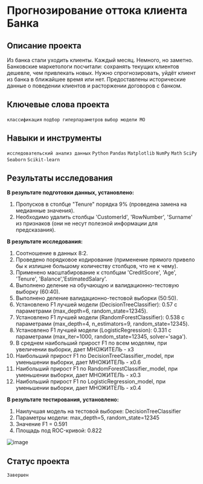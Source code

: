 # Прогнозирование оттока клиента Банка

## Описание проекта

Из банка стали уходить клиенты. Каждый месяц. Немного, но заметно. Банковские маркетологи посчитали: сохранять текущих клиентов дешевле, чем привлекать новых.
Нужно спрогнозировать, уйдёт клиент из банка в ближайшее время или нет. Предоставлены исторические данные о поведении клиентов и расторжении договоров с банком.

## Ключевые слова проекта

`классификация` `подбор гиперпараметров` `выбор модели МО`

## Навыки и инструменты

`исследовательский анализ данных` `Python` `Pandas` `Matplotlib` `NumPy` `Math` `SciPy` `Seaborn` `Scikit-learn`

## Результаты исследования

**В результате подготовки данных, установлено:**

1. Пропусков в столбце "Tenure" порядка 9% (проведена замена на медианные значения).
2. Необходимо удалить столбцы 'CustomerId', 'RowNumber', 'Surname' из признаков (они не несут полезной информации для предсказания).

**В результате исследования:**

1. Соотношение в данных 8:2.
2. Проведено порядковое кодирование (применение прямого привело бы к излишне большому количеству столбцов, что не к чему).
3. Применено масштабирование к столбцам 'CreditScore', 'Age', 'Tenure', 'Balance','EstimatedSalary'.
4. Выполнено деление на обучающую и валидационно-тестовую выборку (60:40).
5. Выполнено деление валидационно-тестовой выборки (50:50).
6. Установлено F1 лучшей модели (DecisionTreeClassifier): 0.57 с параметрами (max_depth=6, random_state=12345).
7. Установлено F1 лучшей модели (RandomForestClassifier): 0.538 с параметрами (max_depth=4, n_estimators=9, random_state=12345).
8. Установлено F1 лучшей модели (LogisticRegression): 0.331 с параметрами (max_iter=1000, random_state=12345, solver='saga').
9. В среднем наибольший прирост F1 по всем моделям, при увеличении выборки, дает МНОЖИТЕЛЬ - х3
10. Наибольший прирост F1 по DecisionTreeClassifier_model, при уменьшении выборки, дает МНОЖИТЕЛЬ - х0.6
11. Наибольший прирост F1 по RandomForestClassifier_model, при уменьшении выборки, дает МНОЖИТЕЛЬ - х0.3
12. Наибольший прирост F1 по LogisticRegression_model, при уменьшении выборки, дает МНОЖИТЕЛЬ - х0.4

**В результате тестирования, установлено:**
1. Наилучшая модель на тестовой выборке: DecisionTreeClassifier
2. Параметры модели: max_depth=5, random_state=12345
3. Значение F1 = 0.591
4. Площадь под ROC-кривой: 0.822

![image](https://user-images.githubusercontent.com/104613549/181459074-a2d9f156-715a-4547-91d4-3a0ef10e19e1.png)
 
 ## Статус проекта
 `Завершен`
